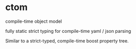 # ctom

compile-time object model

fully static strict typing for compile-time yaml / json parsing

Similar to a strict-typed, compile-time boost property tree.
